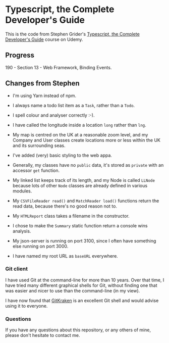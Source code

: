 # Typescript, the Complete Developer's Guide

This is the code from Stephen Grider's [Typescript, the Complete Developer's Guide](https://www.udemy.com/course/typescript-the-complete-developers-guide) course on Udemy.

## Progress

190 - Section 13 - Web Framework, Binding Events.

## Changes from Stephen

* I'm using Yarn instead of npm.

* I always name a todo list item as a `Task`, rather than a `Todo`.

* I spell colour and analyser correctly :-).

* I have called the longitude inside a location `long` rather than `lng`.

* My map is centred on the UK at a reasonable zoom level, and my Company and
User classes create locations more or less within the UK and its surrounding seas.

* I've added (very) basic styling to the web appa.

* Generally, my classes have no `public` data, it's stored as `private` with
an accessor `get` function.

* My linked list keeps track of its length, and my Node is called `LLNode`
because lots of other `Node` classes are already defined in various modules.

* My `CSVFileReader read()` and `MatchReader load()` functions return the
read data, because there's no good reason not to.

* My `HTMLReport` class takes a filename in the constructor.

* I chose to make the `Summary` static function return a console wins analysis.

* My json-server is running on port 3100, since I often have something else running
on port 3000.

* I have named my root URL as `baseURL` everywhere.

### Git client

I have used Git at the command-line for more than 10 years. Over that time,
I have tried many different graphical shells for Git, without finding one
that was easier and nicer to use than the command-line (in my view).

I have now found that [GitKraken](https://www.gitkraken.com) is an excellent
Git shell and would advise using it to everyone.

### Questions

If you have any questions about this repository, or any others of mine, please
don't hesitate to contact me.
